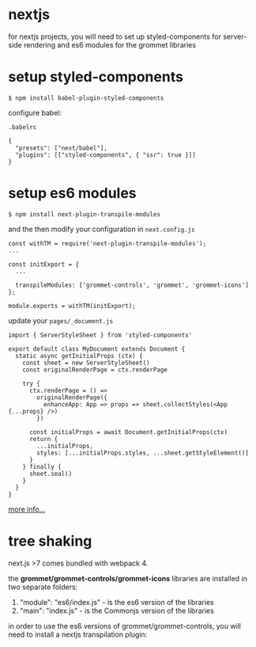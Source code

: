 # nextjs

for nextjs projects, you will need to set up styled-components for server-side rendering and es6 modules for the grommet libraries

# setup styled-components

`$ npm install babel-plugin-styled-components`

configure babel:
 
`.babelrc`

```
{
  "presets": ["next/babel"],
  "plugins": [["styled-components", { "ssr": true }]]
}

```

# setup es6 modules

`$ npm install next-plugin-transpile-modules`

and the then modify your configuration in `next.config.js`

```
const withTM = require('next-plugin-transpile-modules');
...

const initExport = {
  ...

  transpileModules: ['grommet-controls', 'grommet', 'grommet-icons']
};

module.exports = withTM(initExport);
```


update your `pages/_document.js`


```
import { ServerStyleSheet } from 'styled-components'

export default class MyDocument extends Document {
  static async getInitialProps (ctx) {
    const sheet = new ServerStyleSheet()
    const originalRenderPage = ctx.renderPage

    try {
      ctx.renderPage = () =>
        originalRenderPage({
          enhanceApp: App => props => sheet.collectStyles(<App {...props} />)
        })

      const initialProps = await Document.getInitialProps(ctx)
      return {
        ...initialProps,
        styles: [...initialProps.styles, ...sheet.getStyleElement()]
      }
    } finally {
      sheet.seal()
    }
  }
}
```

[more info...](https://github.com/zeit/next.js/tree/canary/examples/with-styled-components)
# tree shaking

next.js >7 comes bundled with webpack 4. 


the **grommet/grommet-controls/grommet-icons** libraries are installed in two separate folders:
1. "module": "es6/index.js" - is the es6 version of the libraries
2. "main": "index.js" - is the Commonjs version of the libraries

in order to use the es6 versions of grommet/grommet-controls, you will need to install a nextjs transpilation plugin: 
